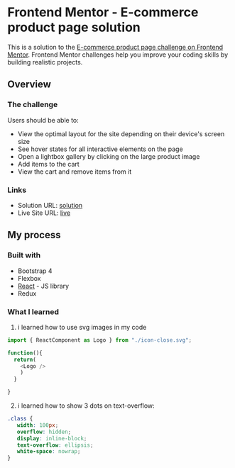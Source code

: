 # Frontend Mentor - E-commerce product page solution

This is a solution to the [E-commerce product page challenge on Frontend Mentor](https://www.frontendmentor.io/challenges/ecommerce-product-page-UPsZ9MJp6). Frontend Mentor challenges help you improve your coding skills by building realistic projects.


## Overview

### The challenge

Users should be able to:

- View the optimal layout for the site depending on their device's screen size
- See hover states for all interactive elements on the page
- Open a lightbox gallery by clicking on the large product image
- Add items to the cart
- View the cart and remove items from it

### Links

- Solution URL: [solution](https://www.frontendmentor.io/solutions/ecommerceproductpage-with-reactreduxbootstrap-gO4fu6CmZ)
- Live Site URL: [live](https://ecommerce-product-page-henna.vercel.app/)

## My process

### Built with

- Bootstrap 4
- Flexbox
- [React](https://reactjs.org/) - JS library
- Redux

### What I learned

1. i learned how to use svg images in my code




```js
import { ReactComponent as Logo } from "./icon-close.svg";

function(){
  return(
    <Logo />
    )
  }

}
```

2. i learned how to show 3 dots on text-overflow:
 ```css
.class {
    width: 100px;
    overflow: hidden;
    display: inline-block;
    text-overflow: ellipsis;
    white-space: nowrap;
}
```




